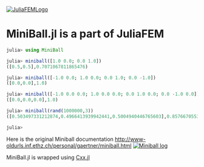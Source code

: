 [![JuliaFEMLogo](https://github.com/JuliaFEM/JuliaFEM.jl/blob/master/docs/logo/JuliaFEMLogo_128x128.png)](http://www.juliafem.org) 

# MiniBall.jl is a part of JuliaFEM

```julia
julia> using MiniBall

julia> miniball([1.0 0.0; 0.0 1.0])
([0.5,0.5],0.7071067811865476)

julia> miniball([-1.0 0.0; 1.0 0.0; 0.0 1.0; 0.0 -1.0])
([0.0,0.0],1.0)

julia> miniball([-1.0 0.0 0.0; 1.0 0.0 0.0; 0.0 1.0 0.0; 0.0 -1.0 0.0])
([0.0,0.0,0.0],1.0)

julia> miniball(rand(1000000,3))
([0.503497331212874,0.4966413939942441,0.5004940446765603],0.8576670553673171)

julia> 
```
Here is the original Miniball documentation http://www-oldurls.inf.ethz.ch/personal/gaertner/miniball.html
[![Miniball log](http://www-oldurls.inf.ethz.ch/personal/gaertner/miniball/mb.gif)](http://www-oldurls.inf.ethz.ch/personal/gaertner/miniball.html)

MiniBall.jl is wrapped using [Cxx.jl](https://github.com/Keno/Cxx.jl)
